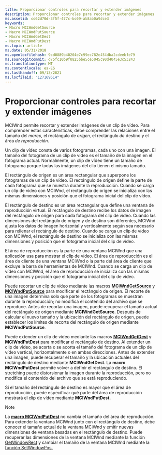 ```yaml
---
title: Proporcionar controles para recortar y extender imágenes
description: Proporcionar controles para recortar y extender imágenes
ms.assetid: cc62d70d-3f5f-477c-bc09-ab8ab0a9dce3
keywords:
- Macro MCIWndGetSource
- Macro MCIWndPutSource
- Macro MCIWndGetDest
- Macro MCIWndPutDest
ms.topic: article
ms.date: 05/31/2018
ms.openlocfilehash: 9cd0889b40204e7c99ec782e454dba2cdeebfe79
ms.sourcegitcommit: d75fc10b9f0825bbe5ce5045c90d4045e3c53243
ms.translationtype: MT
ms.contentlocale: es-ES
ms.lasthandoff: 09/13/2021
ms.locfileid: "127169514"
---
```

# <a name="providing-controls-for-cropping-and-stretching-images"></a>Proporcionar controles para recortar y extender imágenes

MCIWnd permite recortar y extender imágenes de un clip de vídeo. Para comprender estas características, debe comprender las relaciones entre el tamaño del *marco,* el rectángulo de *origen,* el rectángulo *de* destino y el área *de reproducción*.

Un clip de vídeo consta de varios fotogramas, cada uno con una imagen. El tamaño del fotograma de un clip de vídeo es el tamaño de la imagen en el fotograma actual. Normalmente, un clip de vídeo tiene un tamaño de fotograma porque todas las imágenes del clip tienen el mismo tamaño.

El rectángulo de origen es un área rectangular que superpone los fotogramas de un clip de vídeo. El rectángulo de origen define la parte de cada fotograma que se muestra durante la reproducción. Cuando se carga un clip de vídeo con MCIWnd, el rectángulo de origen se inicializa con las mismas dimensiones y posición que el fotograma inicial del clip de vídeo.

El rectángulo de destino es un área rectangular que define una ventana de reproducción virtual. El rectángulo de destino recibe los datos de imagen del rectángulo de origen para cada fotograma del clip de vídeo. Cuando las dimensiones del rectángulo de origen y de destino son diferentes, MCIWnd ajusta los datos de imagen horizontal y verticalmente según sea necesario para rellenar el rectángulo de destino. Cuando se carga un clip de vídeo con MCIWnd, el rectángulo de destino se inicializa con las mismas dimensiones y posición que el fotograma inicial del clip de vídeo.

El área de reproducción es la parte de una ventana MCIWnd que una aplicación usa para mostrar el clip de vídeo. El área de reproducción es el área de cliente de una ventana MCIWnd o la parte del área de cliente que excluye la barra de herramientas de MCIWnd. Cuando se carga un clip de vídeo con MCIWnd, el área de reproducción se inicializa con las mismas dimensiones y posición que el fotograma inicial del clip de vídeo.

Puede recortar un clip de vídeo mediante las macros [**MCIWndGetSource**](/windows/desktop/api/Vfw/nf-vfw-mciwndgetsource) y [**MCIWndPutSource**](/windows/desktop/api/Vfw/nf-vfw-mciwndputsource) para modificar el rectángulo de origen. El recorte de una imagen determina solo qué parte de los fotogramas se muestran durante la reproducción; no modifica el contenido del archivo que se reproduce. Antes de recortar una imagen, puede recuperar el tamaño actual del rectángulo de origen mediante **MCIWndGetSource**. Después de calcular el nuevo tamaño y la ubicación del rectángulo de origen, puede establecer los límites de recorte del rectángulo de origen mediante **MCIWndPutSource**.

Puede extender un clip de vídeo mediante las macros [**MCIWndGetDest**](/windows/desktop/api/Vfw/nf-vfw-mciwndgetdest) y [**MCIWndPutDest**](/windows/desktop/api/Vfw/nf-vfw-mciwndputdest) para modificar el rectángulo de destino. Al extender un clip de vídeo, se acorta o se acorta el tamaño del fotograma de un clip de vídeo vertical, horizontalmente o en ambas direcciones. Antes de extender una imagen, puede recuperar el tamaño y la ubicación actuales del rectángulo de destino mediante **MCIWndGetDest**. La **macro MCIWndPutDest** permite volver a definir el rectángulo de destino. El stretching puede distorsionar la imagen durante la reproducción, pero no modifica el contenido del archivo que se está reproduciendo.

Si el tamaño del rectángulo de destino es mayor que el área de reproducción, puede especificar qué parte del área de reproducción mostrará el clip de vídeo mediante **MCIWndPutDest.**

> [!Note]  
> La [**macro MCIWndPutDest**](/windows/desktop/api/Vfw/nf-vfw-mciwndputdest) no cambia el tamaño del área de reproducción. Para extender la ventana MCIWnd junto con el rectángulo de destino, debe conocer el tamaño actual de la ventana MCIWnd y emitir nuevas dimensiones de ventana basadas en el rectángulo de destino. Puede recuperar las dimensiones de la ventana MCIWnd mediante la función [GetWindowRect](/windows/win32/api/winuser/nf-winuser-getwindowrect) y cambiar el tamaño de la ventana MCIWnd mediante la [función SetWindowPos.](/windows/win32/api/winuser/nf-winuser-setwindowpos)

 

 

 